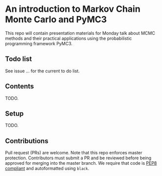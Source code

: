 # An introduction to Markov Chain Monte Carlo and PyMC3

This repo will contain presentation materials for Monday talk about MCMC
methods and their practical applications using the probabilistic programming
framework PyMC3.

## Todo list
See issue ... for the current to do list.

## Contents
TODO.

## Setup
TODO.

## Contributions
Pull request (PRs) are welcome. Note that this repo enforces master protection. Contributors must submit a PR and be reviewed before being approved for merging into the master branch. We require that code is
[PEP8 compliant](https://www.python.org/dev/peps/pep-0008/) and autoformatted using `black`.


